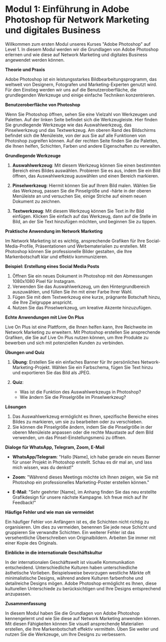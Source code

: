 # **Modul 1: Einführung in Adobe Photoshop für Network Marketing und digitales Business**

Willkommen zum ersten Modul unseres Kurses "Adobe Photoshop" auf Level 1. In diesem Modul werden wir die Grundlagen von Adobe Photoshop erlernen und wie diese auf Network Marketing und digitales Business angewendet werden können. 

**Theorie und Praxis**

Adobe Photoshop ist ein leistungsstarkes Bildbearbeitungsprogramm, das weltweit von Designern, Fotografen und Marketing-Experten genutzt wird. Für den Einstieg werden wir uns auf die Benutzeroberfläche, die grundlegenden Werkzeuge und einige einfache Techniken konzentrieren. 

**Benutzeroberfläche von Photoshop**

Wenn Sie Photoshop öffnen, sehen Sie eine Vielzahl von Werkzeugen und Paletten. Auf der linken Seite befindet sich die Werkzeugleiste. Hier finden Sie grundlegende Werkzeuge wie das Auswahlwerkzeug, das Pinselwerkzeug und das Textwerkzeug. Am oberen Rand des Bildschirms befindet sich die Menüleiste, von der aus Sie auf alle Funktionen von Photoshop zugreifen können. Auf der rechten Seite finden Sie die Paletten, die Ihnen helfen, Schichten, Farben und andere Eigenschaften zu verwalten.

**Grundlegende Werkzeuge**

1. **Auswahlwerkzeug**: Mit diesem Werkzeug können Sie einen bestimmten Bereich eines Bildes auswählen. Probieren Sie es aus, indem Sie ein Bild öffnen, das Auswahlwerkzeug auswählen und einen Bereich markieren.

2. **Pinselwerkzeug**: Hiermit können Sie auf Ihrem Bild malen. Wählen Sie das Werkzeug, passen Sie die Pinselgröße und -härte in der oberen Menüleiste an und versuchen Sie, einige Striche auf einem neuen Dokument zu zeichnen.

3. **Textwerkzeug**: Mit diesem Werkzeug können Sie Text in Ihr Bild einfügen. Klicken Sie einfach auf das Werkzeug, dann auf die Stelle im Bild, an der Sie Text hinzufügen möchten, und beginnen Sie zu tippen.

**Praktische Anwendung im Network Marketing**

Im Network Marketing ist es wichtig, ansprechende Grafiken für Ihre Social-Media-Profile, Präsentationen und Werbematerialien zu erstellen. Mit Photoshop können Sie professionelle Bilder gestalten, die Ihre Markenbotschaft klar und effektiv kommunizieren.

**Beispiel: Erstellung eines Social Media Posts**

1. Öffnen Sie ein neues Dokument in Photoshop mit den Abmessungen 1080x1080 Pixel für Instagram.
2. Verwenden Sie das Auswahlwerkzeug, um den Hintergrundbereich auszuwählen, und füllen Sie ihn mit einer Farbe Ihrer Wahl.
3. Fügen Sie mit dem Textwerkzeug eine kurze, prägnante Botschaft hinzu, die Ihre Zielgruppe anspricht.
4. Nutzen Sie das Pinselwerkzeug, um kreative Akzente hinzuzufügen.

**Echte Anwendungen mit Live On Plus**

Live On Plus ist eine Plattform, die Ihnen helfen kann, Ihre Reichweite im Network Marketing zu erweitern. Mit Photoshop erstellen Sie ansprechende Grafiken, die Sie auf Live On Plus nutzen können, um Ihre Produkte zu bewerben und sich mit potenziellen Kunden zu verbinden.

**Übungen und Quiz**

1. **Übung**: Erstellen Sie ein einfaches Banner für Ihr persönliches Network-Marketing-Projekt. Wählen Sie ein Farbschema, fügen Sie Text hinzu und exportieren Sie das Bild als JPEG.
   
2. **Quiz**: 
   - Was ist die Funktion des Auswahlwerkzeugs in Photoshop?
   - Wie ändern Sie die Pinselgröße im Pinselwerkzeug?

**Lösungen**

1. Das Auswahlwerkzeug ermöglicht es Ihnen, spezifische Bereiche eines Bildes zu markieren, um sie zu bearbeiten oder zu verschieben.
2. Sie können die Pinselgröße ändern, indem Sie die Pinselgröße in der oberen Menüleiste anpassen oder die rechte Maustaste auf dem Bild verwenden, um das Pinsel-Einstellungsmenü zu öffnen.

**Dialoge für WhatsApp, Telegram, Zoom, E-Mail**

- **WhatsApp/Telegram**: "Hallo [Name], ich habe gerade ein neues Banner für unser Projekt in Photoshop erstellt. Schau es dir mal an, und lass mich wissen, was du denkst!"
  
- **Zoom**: "Während dieses Meetings möchte ich Ihnen zeigen, wie Sie mit Photoshop ein professionelles Marketing-Poster erstellen können."

- **E-Mail**: "Sehr geehrter [Name], im Anhang finden Sie das neu erstellte Grafikdesign für unsere nächste Kampagne. Ich freue mich auf Ihr Feedback!"

**Häufige Fehler und wie man sie vermeidet**

Ein häufiger Fehler von Anfängern ist es, die Schichten nicht richtig zu organisieren. Um dies zu vermeiden, benennen Sie jede neue Schicht und gruppieren Sie verwandte Schichten. Ein weiterer Fehler ist das versehentliche Überschreiben von Originalbildern. Arbeiten Sie immer mit einer Kopie des Originals.

**Einblicke in die internationale Geschäftskultur**

In der internationalen Geschäftswelt ist visuelle Kommunikation entscheidend. Unterschiedliche Kulturen haben unterschiedliche ästhetische Vorlieben. Beispielsweise bevorzugen westliche Märkte oft minimalistische Designs, während andere Kulturen farbenfrohe und detailreiche Designs mögen. Adobe Photoshop ermöglicht es Ihnen, diese kulturellen Unterschiede zu berücksichtigen und Ihre Designs entsprechend anzupassen.

**Zusammenfassung**

In diesem Modul haben Sie die Grundlagen von Adobe Photoshop kennengelernt und wie Sie diese auf Network Marketing anwenden können. Mit diesen Fähigkeiten können Sie visuell ansprechende Materialien erstellen, die Ihre Markenbotschaft effektiv vermitteln. Üben Sie weiter und nutzen Sie die Werkzeuge, um Ihre Designs zu verbessern.
